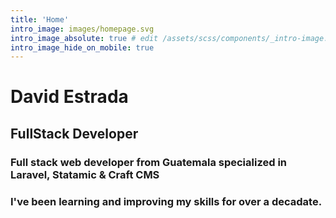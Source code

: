 ```yaml
---
title: 'Home'
intro_image: images/homepage.svg
intro_image_absolute: true # edit /assets/scss/components/_intro-image.scss for full control
intro_image_hide_on_mobile: true
---
```


# David Estrada
## FullStack Developer

### Full stack web developer from Guatemala specialized in Laravel, Statamic & Craft CMS

### I've been learning and improving my skills for over a decadate.
